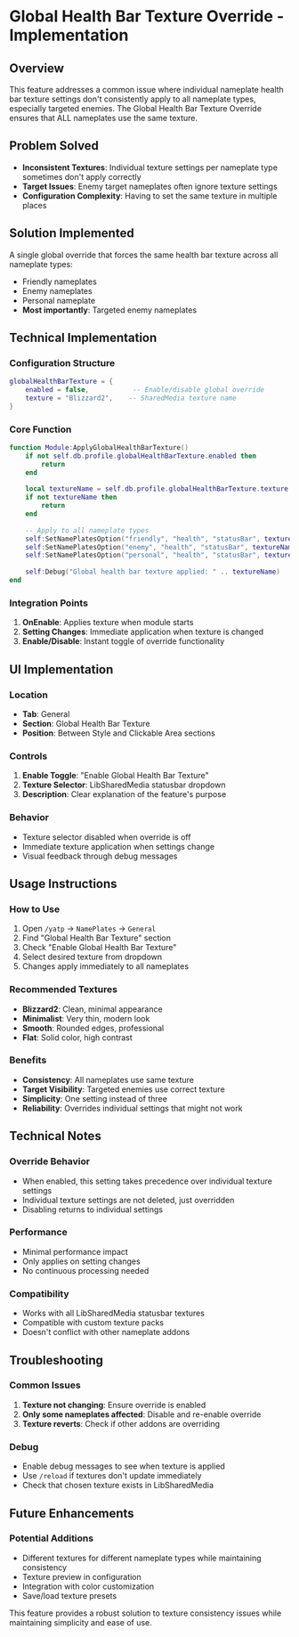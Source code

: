 # Global Health Bar Texture Override - Implementation

## Overview
This feature addresses a common issue where individual nameplate health bar texture settings don't consistently apply to all nameplate types, especially targeted enemies. The Global Health Bar Texture Override ensures that ALL nameplates use the same texture.

## Problem Solved
- **Inconsistent Textures**: Individual texture settings per nameplate type sometimes don't apply correctly
- **Target Issues**: Enemy target nameplates often ignore texture settings
- **Configuration Complexity**: Having to set the same texture in multiple places

## Solution Implemented
A single global override that forces the same health bar texture across all nameplate types:
- Friendly nameplates
- Enemy nameplates  
- Personal nameplate
- **Most importantly**: Targeted enemy nameplates

## Technical Implementation

### Configuration Structure
```lua
globalHealthBarTexture = {
    enabled = false,           -- Enable/disable global override
    texture = "Blizzard2",    -- SharedMedia texture name
}
```

### Core Function
```lua
function Module:ApplyGlobalHealthBarTexture()
    if not self.db.profile.globalHealthBarTexture.enabled then
        return
    end
    
    local textureName = self.db.profile.globalHealthBarTexture.texture
    if not textureName then
        return
    end
    
    -- Apply to all nameplate types
    self:SetNamePlatesOption("friendly", "health", "statusBar", textureName)
    self:SetNamePlatesOption("enemy", "health", "statusBar", textureName)
    self:SetNamePlatesOption("personal", "health", "statusBar", textureName)
    
    self:Debug("Global health bar texture applied: " .. textureName)
end
```

### Integration Points
1. **OnEnable**: Applies texture when module starts
2. **Setting Changes**: Immediate application when texture is changed
3. **Enable/Disable**: Instant toggle of override functionality

## UI Implementation

### Location
- **Tab**: General
- **Section**: Global Health Bar Texture
- **Position**: Between Style and Clickable Area sections

### Controls
1. **Enable Toggle**: "Enable Global Health Bar Texture"
2. **Texture Selector**: LibSharedMedia statusbar dropdown
3. **Description**: Clear explanation of the feature's purpose

### Behavior
- Texture selector disabled when override is off
- Immediate texture application when settings change
- Visual feedback through debug messages

## Usage Instructions

### How to Use
1. Open `/yatp` → `NamePlates` → `General`
2. Find "Global Health Bar Texture" section
3. Check "Enable Global Health Bar Texture"
4. Select desired texture from dropdown
5. Changes apply immediately to all nameplates

### Recommended Textures
- **Blizzard2**: Clean, minimal appearance
- **Minimalist**: Very thin, modern look
- **Smooth**: Rounded edges, professional
- **Flat**: Solid color, high contrast

### Benefits
- **Consistency**: All nameplates use same texture
- **Target Visibility**: Targeted enemies use correct texture
- **Simplicity**: One setting instead of three
- **Reliability**: Overrides individual settings that might not work

## Technical Notes

### Override Behavior
- When enabled, this setting takes precedence over individual texture settings
- Individual texture settings are not deleted, just overridden
- Disabling returns to individual settings

### Performance
- Minimal performance impact
- Only applies on setting changes
- No continuous processing needed

### Compatibility
- Works with all LibSharedMedia statusbar textures
- Compatible with custom texture packs
- Doesn't conflict with other nameplate addons

## Troubleshooting

### Common Issues
1. **Texture not changing**: Ensure override is enabled
2. **Only some nameplates affected**: Disable and re-enable override
3. **Texture reverts**: Check if other addons are overriding

### Debug
- Enable debug messages to see when texture is applied
- Use `/reload` if textures don't update immediately
- Check that chosen texture exists in LibSharedMedia

## Future Enhancements

### Potential Additions
- Different textures for different nameplate types while maintaining consistency
- Texture preview in configuration
- Integration with color customization
- Save/load texture presets

This feature provides a robust solution to texture consistency issues while maintaining simplicity and ease of use.